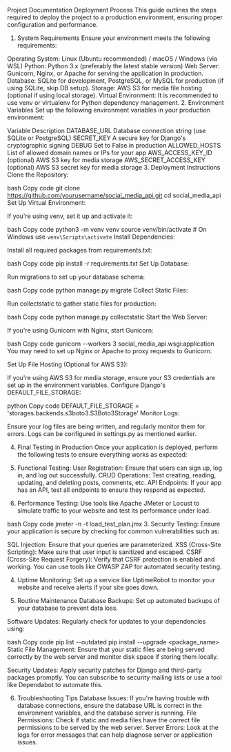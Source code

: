 Project Documentation
Deployment Process
This guide outlines the steps required to deploy the project to a production environment, ensuring proper configuration and performance.

1. System Requirements
Ensure your environment meets the following requirements:

Operating System: Linux (Ubuntu recommended) / macOS / Windows (via WSL)
Python: Python 3.x (preferably the latest stable version)
Web Server: Gunicorn, Nginx, or Apache for serving the application in production.
Database: SQLite for development, PostgreSQL, or MySQL for production (if using SQLite, skip DB setup).
Storage: AWS S3 for media file hosting (optional if using local storage).
Virtual Environment: It is recommended to use venv or virtualenv for Python dependency management.
2. Environment Variables
Set up the following environment variables in your production environment:

Variable	Description
DATABASE_URL	Database connection string (use SQLite or PostgreSQL)
SECRET_KEY	A secure key for Django's cryptographic signing
DEBUG	Set to False in production
ALLOWED_HOSTS	List of allowed domain names or IPs for your app
AWS_ACCESS_KEY_ID (optional)	AWS S3 key for media storage
AWS_SECRET_ACCESS_KEY (optional)	AWS S3 secret key for media storage
3. Deployment Instructions
Clone the Repository:

bash
Copy code
git clone https://github.com/yourusername/social_media_api.git
cd social_media_api
Set Up Virtual Environment:

If you're using venv, set it up and activate it:

bash
Copy code
python3 -m venv venv
source venv/bin/activate  # On Windows use `venv\Scripts\activate`
Install Dependencies:

Install all required packages from requirements.txt:

bash
Copy code
pip install -r requirements.txt
Set Up Database:

Run migrations to set up your database schema:

bash
Copy code
python manage.py migrate
Collect Static Files:

Run collectstatic to gather static files for production:

bash
Copy code
python manage.py collectstatic
Start the Web Server:

If you're using Gunicorn with Nginx, start Gunicorn:

bash
Copy code
gunicorn --workers 3 social_media_api.wsgi:application
You may need to set up Nginx or Apache to proxy requests to Gunicorn.

Set Up File Hosting (Optional for AWS S3):

If you're using AWS S3 for media storage, ensure your S3 credentials are set up in the environment variables. Configure Django's DEFAULT_FILE_STORAGE:

python
Copy code
DEFAULT_FILE_STORAGE = 'storages.backends.s3boto3.S3Boto3Storage'
Monitor Logs:

Ensure your log files are being written, and regularly monitor them for errors. Logs can be configured in settings.py as mentioned earlier.

4. Final Testing in Production
Once your application is deployed, perform the following tests to ensure everything works as expected:

1. Functional Testing:
User Registration: Ensure that users can sign up, log in, and log out successfully.
CRUD Operations: Test creating, reading, updating, and deleting posts, comments, etc.
API Endpoints: If your app has an API, test all endpoints to ensure they respond as expected.
2. Performance Testing:
Use tools like Apache JMeter or Locust to simulate traffic to your website and test its performance under load.

bash
Copy code
jmeter -n -t load_test_plan.jmx
3. Security Testing:
Ensure your application is secure by checking for common vulnerabilities such as:

SQL Injection: Ensure that your queries are parameterized.
XSS (Cross-Site Scripting): Make sure that user input is sanitized and escaped.
CSRF (Cross-Site Request Forgery): Verify that CSRF protection is enabled and working.
You can use tools like OWASP ZAP for automated security testing.

4. Uptime Monitoring:
Set up a service like UptimeRobot to monitor your website and receive alerts if your site goes down.

5. Routine Maintenance
Database Backups: Set up automated backups of your database to prevent data loss.

Software Updates: Regularly check for updates to your dependencies using:

bash
Copy code
pip list --outdated
pip install --upgrade <package_name>
Static File Management: Ensure that your static files are being served correctly by the web server and monitor disk space if storing them locally.

Security Updates: Apply security patches for Django and third-party packages promptly. You can subscribe to security mailing lists or use a tool like Dependabot to automate this.

6. Troubleshooting Tips
Database Issues: If you're having trouble with database connections, ensure the database URL is correct in the environment variables, and the database server is running.
File Permissions: Check if static and media files have the correct file permissions to be served by the web server.
Server Errors: Look at the logs for error messages that can help diagnose server or application issues.
